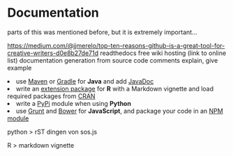# Documentation

parts of this was mentioned before, but it is extremely important...

https://medium.com/@jjmerelo/top-ten-reasons-github-is-a-great-tool-for-creative-writers-d0e8b27de71d
readthedocs
free wiki hosting (link to online list)
documentation generation from source code comments
explain, give example

<li>use <a href="http://maven.apache.org/">Maven</a> or <a href="">Gradle</a> for <b>Java</b> and add <a href="">JavaDoc<a/></li>
                <li>write an <a href="htt</a>p://cran.r-project.org/doc/manuals/R-exts.html">extension package</a> for <i class="octicon octicon-heart"></i> <b>R</b> with a Markdown vignette and load required packages from <a href="">CRAN</a></li>
                <li>write a <a href="https://pypi.python.org/pypi">PyPi</a> module when using <b>Python</b>
                <li>use <a href="">Grunt</a> and <a href="http://bower.io/">Bower</a> for <b>JavaScript</b>, and package your code in an <a href="https://www.npmjs.com/">NPM module</a></li>
				
python > rST dingen von sos.js

R > markdown vignette 


